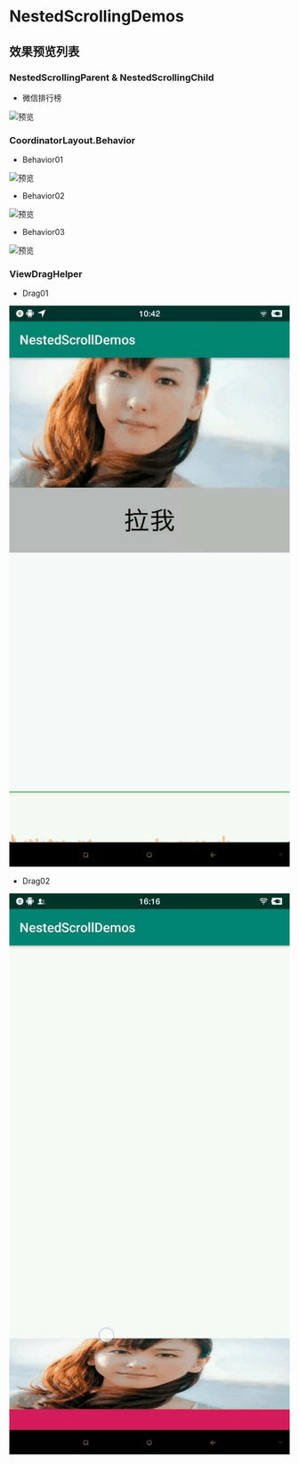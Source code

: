 # NestedScrollingDemos

## 效果预览列表

### NestedScrollingParent & NestedScrollingChild

- 微信排行榜

![预览](./gif/Gif_20190606_124033.gif)

### CoordinatorLayout.Behavior

- Behavior01

![预览](./gif/Gif_20190613_101311.gif)

- Behavior02

![预览](./gif/Gif_20190613_102533.gif)

- Behavior03

![预览](./gif/Gif_20190613_102919.gif)

### ViewDragHelper

- Drag01

![预览](./gif/Gif_20190613_104247.gif)

- Drag02

![预览](./gif/Gif_20190617_161723.gif)